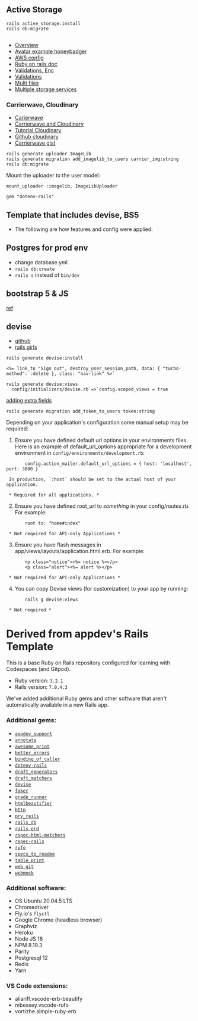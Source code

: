 
## Active Storage
```
rails active_storage:install
rails db:migrate


```
- [Overview](https://edgeguides.rubyonrails.org/active_storage_overview.html)
- [Avatar example honeybadger](https://www.honeybadger.io/blog/rails-app-aws-s3/)
- [AWS config](https://github.com/aws/aws-sdk-ruby#configuration)
- [Ruby on rails doc](https://edgeguides.rubyonrails.org/active_storage_overview.html)
- [Validations, Enc](https://pragmaticstudio.com/tutorials/using-active-storage-in-rails)
- [Validations](https://github.com/igorkasyanchuk/active_storage_validations)
- [Multi files](https://medium.com/@jedwardmook/uploading-multiple-files-using-rails-active-storage-and-react-219f07b5ac25)
- [Multiple storage services](https://discuss.rubyonrails.org/t/activestorage-with-multiple-storage-services-and-multiple-environments-issue/82497)

### Carrierwave, Cloudinary
- [Carierwave](https://github.com/carrierwaveuploader/carrierwave)
- [Carrierwave and Cloudinary](https://cloudinary.com/documentation/rails_carrierwave)
- [Tutorial Cloudinary](https://training.cloudinary.com/courses/introduction-for-api-users-and-ruby-developers)
- [Github cloudinary](https://github.com/cloudinary-training/cld-intro-ruby)
- [Carrierwave gist](https://gist.github.com/Hinsei/346eebe1175e49296b13a5f1e28850a6)

```
rails generate uploader ImageLib
rails generate migration add_imagelib_to_users carrier_img:string
rails db:migrate
```
Mount the uploader to the user model:
```
mount_uploader :imagelib, ImageLibUploader
```

```
gem "dotenv-rails"
```

## Template that includes devise, BS5
- The following are how features and config were applied.

## Postgres for prod env
- change database.yml 
- `rails db:create`
- `rails s`  instead of  `bin/dev`

## bootstrap 5 & JS
[ref](https://www.linkedin.com/pulse/rails-7-bootstrap-52-importmap-md-habibur-rahman-habib)

## devise
- [github](https://github.com/heartcombo/devise#getting-started)
- [rails girls](https://guides.railsgirls.com/devise)
```
rails generate devise:install

<%= link_to "Sign out", destroy_user_session_path, data: { "turbo-method": :delete }, class: "nav-link" %>`

rails generate devise:views
  config/initializers/devise.rb`=>`config.scoped_views = true
```
[adding extra fields](https://gist.github.com/withoutwax/46a05861aa4750384df971b641170407)
```
rails generate migration add_token_to_users token:string
```
Depending on your application's configuration some manual setup may be required:

  1. Ensure you have defined default url options in your environments files. Here
     is an example of default_url_options appropriate for a development environment
     in `config/environments/development.rb`:
```
       config.action_mailer.default_url_options = { host: 'localhost', port: 3000 }
```
     In production, `:host` should be set to the actual host of your application.

     * Required for all applications. *

  2. Ensure you have defined root_url to *something* in your config/routes.rb.
     For example:
```
       root to: "home#index"
```    
     * Not required for API-only Applications *

  3. Ensure you have flash messages in app/views/layouts/application.html.erb.
     For example:
```
       <p class="notice"><%= notice %></p>
       <p class="alert"><%= alert %></p>
```
     * Not required for API-only Applications *

  4. You can copy Devise views (for customization) to your app by running:
```
       rails g devise:views
```       
     * Not required *

# Derived from appdev's Rails Template

This is a base Ruby on Rails repository configured for learning with Codespaces (and Gitpod).

- Ruby version: `3.2.1`
- Rails version: `7.0.4.3`


We've added additional Ruby gems and other software that aren't automatically available in a new Rails app.

### Additional gems:

- [`appdev_support`](https://github.com/firstdraft/appdev_support)
- [`annotate`](https://github.com/ctran/annotate_models)
- [`awesome_print`](https://github.com/awesome-print/awesome_print)
- [`better_errors`](https://github.com/BetterErrors/better_errors)
- [`binding_of_caller`](https://github.com/banister/binding_of_caller)
- [`dotenv-rails`](https://github.com/bkeepers/dotenv)
- [`draft_generators`](https://github.com/firstdraft/draft_generators/)
- [`draft_matchers`](https://github.com/jelaniwoods/draft_matchers/)
- [`devise`](https://github.com/heartcombo/devise)
- [`faker`](https://github.com/faker-ruby/faker)
- [`grade_runner`](https://github.com/firstdraft/grade_runner/)
- [`htmlbeautifier`](https://github.com/threedaymonk/htmlbeautifier/)
- [`http`](https://github.com/httprb/http)
- [`pry_rails`](https://github.com/pry/pry-rails)
- [`rails_db`](https://github.com/igorkasyanchuk/rails_db)
- [`rails-erd`](https://github.com/voormedia/rails-erd)
- [`rspec-html-matchers`](https://github.com/kucaahbe/rspec-html-matchers)
- [`rspec-rails`](https://github.com/rspec/rspec-rails)
- [`rufo`](https://github.com/ruby-formatter/rufo)
- [`specs_to_readme`](https://github.com/firstdraft/specs_to_readme)
- [`table_print`](https://github.com/arches/table_print)
- [`web_git`](https://github.com/firstdraft/web_git)
- [`webmock`](https://github.com/bblimke/webmock)

### Additional software:
- OS Ubuntu 20.04.5 LTS
- Chromedriver
- Fly.io's `flyctl`
- Google Chrome (headless browser)
- Graphviz
- Heroku 
- Node JS 18
- NPM 8.19.3
- Parity
- Postgresql 12
- Redis
- Yarn

### VS Code extensions:
- aliariff.vscode-erb-beautify
- mbessey.vscode-rufo
- vortizhe.simple-ruby-erb
